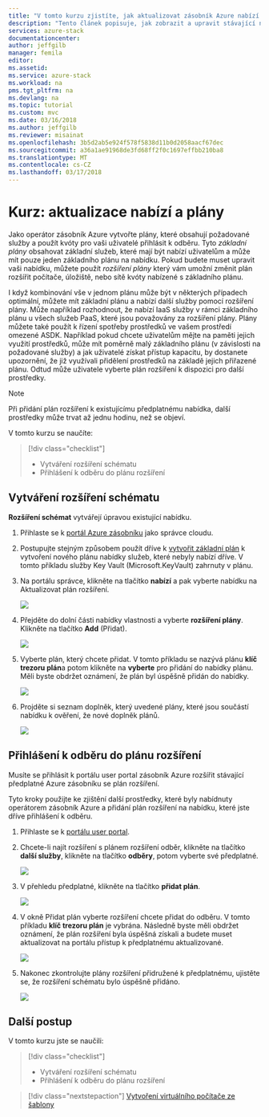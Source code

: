 ```yaml
---
title: "V tomto kurzu zjistíte, jak aktualizovat zásobník Azure nabízí a plány | Microsoft Docs"
description: "Tento článek popisuje, jak zobrazit a upravit stávající nabídky Azure zásobníku a plány."
services: azure-stack
documentationcenter: 
author: jeffgilb
manager: femila
editor: 
ms.assetid: 
ms.service: azure-stack
ms.workload: na
pms.tgt_pltfrm: na
ms.devlang: na
ms.topic: tutorial
ms.custom: mvc
ms.date: 03/16/2018
ms.author: jeffgilb
ms.reviewer: misainat
ms.openlocfilehash: 3b5d2ab5e924f578f5838d11b0d2058aacf67dec
ms.sourcegitcommit: a36a1ae91968de3fd68ff2f0c1697effbb210ba8
ms.translationtype: MT
ms.contentlocale: cs-CZ
ms.lasthandoff: 03/17/2018
---
```

# <a name="tutorial-update-offers-and-plans"></a>Kurz: aktualizace nabízí a plány
Jako operátor zásobník Azure vytvořte plány, které obsahují požadované služby a použít kvóty pro vaši uživatelé přihlásit k odběru. Tyto *základní plány* obsahovat základní služeb, které mají být nabízí uživatelům a může mít pouze jeden základního plánu na nabídku. Pokud budete muset upravit vaši nabídku, můžete použít *rozšíření plány* který vám umožní změnit plán rozšířit počítače, úložiště, nebo sítě kvóty nabízené s základního plánu. 

I když kombinování vše v jednom plánu může být v některých případech optimální, můžete mít základní plánu a nabízí další služby pomocí rozšíření plány. Může například rozhodnout, že nabízí IaaS služby v rámci základního plánu u všech služeb PaaS, které jsou považovány za rozšíření plány. Plány můžete také použít k řízení spotřeby prostředků ve vašem prostředí omezené ASDK. Například pokud chcete uživatelům mějte na paměti jejich využití prostředků, může mít poměrně malý základního plánu (v závislosti na požadované služby) a jak uživatelé získat přístup kapacitu, by dostanete upozornění, že již využívali přidělení prostředků na základě jejich přiřazené plánu. Odtud může uživatele vyberte plán rozšíření k dispozici pro další prostředky. 

> [!NOTE]
> Při přidání plán rozšíření k existujícímu předplatnému nabídka, další prostředky může trvat až jednu hodinu, než se objeví. 

V tomto kurzu se naučíte:

> [!div class="checklist"]
> * Vytváření rozšíření schématu 
> * Přihlášení k odběru do plánu rozšíření

## <a name="create-an-add-on-plan"></a>Vytváření rozšíření schématu
**Rozšíření schémat** vytvářejí úpravou existující nabídku.

1. Přihlaste se k [portál Azure zásobníku](https://adminportal.local.azurestack.external) jako správce cloudu.
2. Postupujte stejným způsobem použít dříve k [vytvořit základní plán](asdk-offer-services.md) k vytvoření nového plánu nabídky služeb, které nebyly nabízí dříve. V tomto příkladu služby Key Vault (Microsoft.KeyVault) zahrnuty v plánu.
3. Na portálu správce, klikněte na tlačítko **nabízí** a pak vyberte nabídku na Aktualizovat plán rozšíření.

   ![](media/asdk-update-offers/1.PNG)

4.  Přejděte do dolní části nabídky vlastnosti a vyberte **rozšíření plány**. Klikněte na tlačítko **Add** (Přidat).
   
    ![](media/asdk-update-offers/2.PNG)

5. Vyberte plán, který chcete přidat. V tomto příkladu se nazývá plánu **klíč trezoru plán**a potom klikněte na **vyberte** pro přidání do nabídky plánu. Měli byste obdržet oznámení, že plán byl úspěšně přidán do nabídky.
   
    ![](media/asdk-update-offers/3.PNG)

6. Projděte si seznam doplněk, který uvedené plány, které jsou součástí nabídku k ověření, že nové doplněk plánů.
   
    ![](media/asdk-update-offers/4.PNG)

## <a name="subscribe-to-the-add-on-plan"></a>Přihlášení k odběru do plánu rozšíření
Musíte se přihlásit k portálu user portal zásobník Azure rozšířit stávající předplatné Azure zásobníku se plán rozšíření.

Tyto kroky použijte ke zjištění další prostředky, které byly nabídnuty operátorem zásobník Azure a přidání plán rozšíření na nabídku, které jste dříve přihlášení k odběru.

1. Přihlaste se k [portálu user portal](https://portal.local.azurestack.external).
2. Chcete-li najít rozšíření s plánem rozšíření odběr, klikněte na tlačítko **další služby**, klikněte na tlačítko **odběry**, potom vyberte své předplatné.
   
    ![](media/asdk-update-offers/5.PNG)

3.  V přehledu předplatné, klikněte na tlačítko **přidat plán**.
   
    ![](media/asdk-update-offers/6.PNG)

4. V okně Přidat plán vyberte rozšíření chcete přidat do odběru. V tomto příkladu **klíč trezoru plán** je vybrána. Následně byste měli obdržet oznámení, že plán rozšíření byla úspěšná získali a budete muset aktualizovat na portálu přístup k předplatnému aktualizované.
   
    ![](media/asdk-update-offers/7.PNG)

5. Nakonec zkontrolujte plány rozšíření přidružené k předplatnému, ujistěte se, že rozšíření schématu bylo úspěšně přidáno.
   
    ![](media/asdk-update-offers/8.PNG)


## <a name="next-steps"></a>Další postup

V tomto kurzu jste se naučili:

> [!div class="checklist"]
> * Vytváření rozšíření schématu 
> * Přihlášení k odběru do plánu rozšíření

> [!div class="nextstepaction"]
> [Vytvoření virtuálního počítače ze šablony](asdk-create-vm-template.md)

